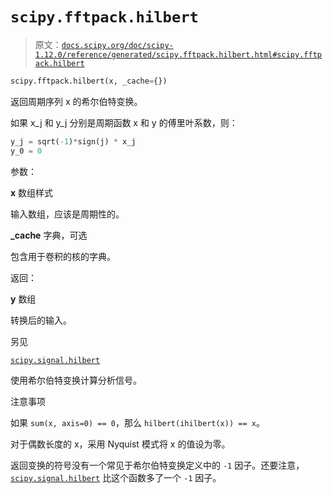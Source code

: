 # `scipy.fftpack.hilbert`

> 原文：[`docs.scipy.org/doc/scipy-1.12.0/reference/generated/scipy.fftpack.hilbert.html#scipy.fftpack.hilbert`](https://docs.scipy.org/doc/scipy-1.12.0/reference/generated/scipy.fftpack.hilbert.html#scipy.fftpack.hilbert)

```py
scipy.fftpack.hilbert(x, _cache={})
```

返回周期序列 x 的希尔伯特变换。

如果 x_j 和 y_j 分别是周期函数 x 和 y 的傅里叶系数，则：

```py
y_j = sqrt(-1)*sign(j) * x_j
y_0 = 0 
```

参数：

**x** 数组样式

输入数组，应该是周期性的。

**_cache** 字典，可选

包含用于卷积的核的字典。

返回：

**y** 数组

转换后的输入。

另见

[`scipy.signal.hilbert`](https://docs.scipy.org/doc/scipy-1.12.0/reference/generated/scipy.signal.hilbert.html#scipy.signal.hilbert "scipy.signal.hilbert")

使用希尔伯特变换计算分析信号。

注意事项

如果 `sum(x, axis=0) == 0`，那么 `hilbert(ihilbert(x)) == x`。

对于偶数长度的 x，采用 Nyquist 模式将 x 的值设为零。

返回变换的符号没有一个常见于希尔伯特变换定义中的 `-1` 因子。还要注意，[`scipy.signal.hilbert`](https://docs.scipy.org/doc/scipy-1.12.0/reference/generated/scipy.signal.hilbert.html#scipy.signal.hilbert "scipy.signal.hilbert") 比这个函数多了一个 `-1` 因子。

